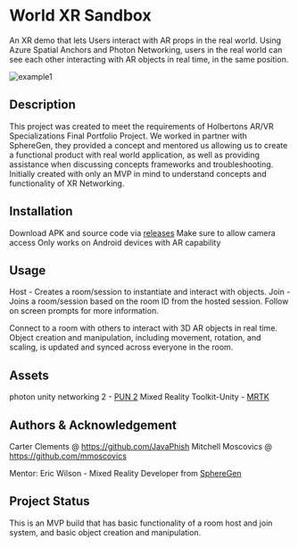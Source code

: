 # World XR Sandbox

An XR demo that lets Users interact with AR props in the real world. Using Azure Spatial Anchors and Photon Networking, users in the real world can see each other interacting with AR objects in real time, in the same position.

![example1](https://user-images.githubusercontent.com/31843656/133831706-e700f8fb-7a8c-428a-bd31-ddbff70cb563.png)

## Description

This project was created to meet the requirements of Holbertons AR/VR Specializations Final Portfolio Project.
We worked in partner with SphereGen, they provided a concept and mentored us allowing us to create a functional product with real world application, as well as providing assistance when discussing concepts frameworks and troubleshooting.
Initially created with only an MVP in mind to understand concepts and functionality of XR Networking.

## Installation

Download APK and source code via [releases](https://github.com/JavaPhish/World-XR-Sandbox/releases/tag/v1.0-android)
Make sure to allow camera access
Only works on Android devices with AR capability

## Usage

Host - Creates a room/session to instantiate and interact with objects.
Join - Joins a room/session based on the room ID from the hosted session.
Follow on screen prompts for more information.

Connect to a room with others to interact with 3D AR objects in real time.
Object creation and manipulation, including movement, rotation, and scaling, is updated and synced across everyone in the room.

## Assets

photon unity networking 2 - [PUN 2](https://assetstore.unity.com/packages/tools/network/pun-2-free-119922)
Mixed Reality Toolkit-Unity - [MRTK](https://github.com/microsoft/MixedRealityToolkit-Unity)

## Authors & Acknowledgement

Carter Clements @ https://github.com/JavaPhish
Mitchell Moscovics @ https://github.com/mmoscovics

Mentor: Eric Wilson - Mixed Reality Developer from [SphereGen](https://www.spheregen.com/?gclid=CjwKCAjwhaaKBhBcEiwA8acsHO1QE0jO1Nf-D7wx5VLw0QRFLD9YPpGIAlpFHfce6AomEJK_4bXiQhoC2OUQAvD_BwE)

## Project Status

This is an MVP build that has basic functionality of a room host and join system, and basic object creation and manipulation.
